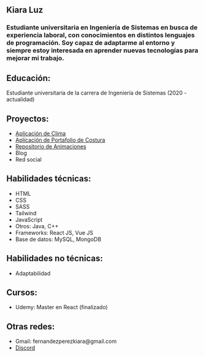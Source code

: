 <h2>Kiara Luz</h2>
<h3>Estudiante universitaria en Ingeniería de Sistemas en busca de experiencia laboral, con conocimientos en distintos lenguajes de programación. Soy capaz de adaptarme al entorno y siempre estoy interesada en aprender nuevas tecnologías para mejorar mi trabajo.</h3>

<h2>Educación:</h2>
<p>Estudiante universitaria de la carrera de Ingeniería de Sistemas (2020 - actualidad)</p>

<h2>Proyectos: </h2>
<ul>
  <a href="https://climate-by-city.netlify.app"><li>Aplicación de Clima</li></a>
  <a href="https://costura.netlify.app"><li>Aplicación de Portafolio de Costura</li></a>
  <a href="https://animaciones-tailwind-css.netlify.app"><li>Repositorio de Animaciones</li></a>
  <li>Blog</li>
  <li>Red social</li>
</ul>

<h2>Habilidades técnicas: </h2>
<ul> 
  <li>HTML</li>
  <li>CSS</li>
  <li>SASS</li>
  <li>Tailwind</li>
  <li>JavaScript</li>
  <li>Otros: Java, C++</li>
  <li>Frameworks: React JS, Vue JS</li>
  <li>Base de datos: MySQL, MongoDB</li>
</ul>

<h2>Habilidades no técnicas: </h2>
<ul>
  <li>Adaptabilidad</li>
</ul>

<h2>Cursos: </h2>
<ul>
  <li>Udemy: Master en React (finalizado)</li>
</ul>

<h2>Otras redes: </h2>
<ul>
  <li>Gmail: fernandezperezkiara@gmail.com</li>
  <a href="https://dsc.bio/KiaraLuz"><li>Discord</li></a>
</ul>
